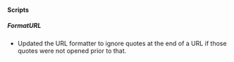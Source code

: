 
#### Scripts
##### FormatURL
- Updated the URL formatter to ignore quotes at the end of a URL if those quotes were not opened prior to that.
